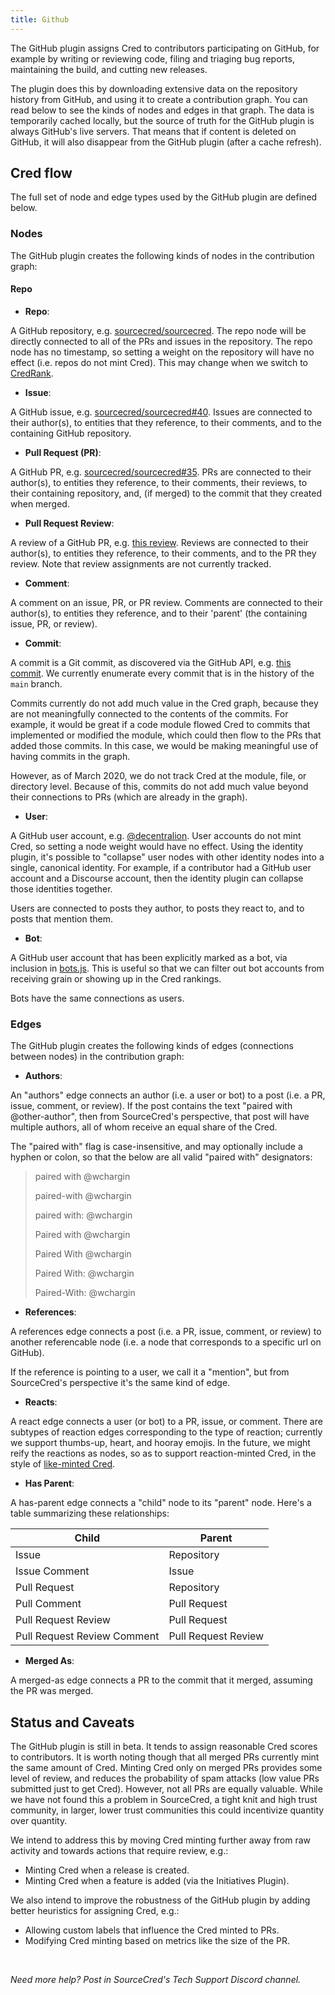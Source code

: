 ```yaml
---
title: Github
---
```


The GitHub plugin assigns Cred to contributors participating on GitHub, for
example by writing or reviewing code, filing and triaging bug reports,
maintaining the build, and cutting new releases.

The plugin does this by downloading extensive data on the repository history
from GitHub, and using it to create a contribution graph. You can read below to
see the kinds of nodes and edges in that graph. The data is temporarily cached
locally, but the source of truth for the GitHub plugin is always GitHub's live
servers. That means that if content is deleted on GitHub, it will also disappear
from the GitHub plugin (after a cache refresh).

[github]: https://github.com/

## Cred flow

The full set of node and edge types used by the GitHub plugin are defined below.

### Nodes

The GitHub plugin creates the following kinds of nodes in the contribution
graph:

#### Repo

- **Repo**:

A GitHub repository, e.g. [sourcecred/sourcecred]. The repo node will be
directly connected to all of the PRs and issues in the repository. The repo node
has no timestamp, so setting a weight on the repository will have no effect
(i.e. repos do not mint Cred). This may change when we switch to [CredRank].

[credrank]: https://github.com/sourcecred/sourcecred/issues/1686
[sourcecred/sourcecred]: https://github.com/sourcecred/sourcecred

- **Issue**:

A GitHub issue, e.g. [sourcecred/sourcecred#40]. Issues are connected to their
author(s), to entities that they reference, to their comments, and to the
containing GitHub repository.

[sourcecred/sourcecred#40]: https://github.com/sourcecred/sourcecred/issues/40

- **Pull Request (PR)**:

A GitHub PR, e.g. [sourcecred/sourcecred#35][pull]. PRs are connected to their
author(s), to entities they reference, to their comments, their reviews, to
their containing repository, and, (if merged) to the commit that they created
when merged.

[pull]: https://github.com/sourcecred/sourcecred/pull/35

- **Pull Request Review**:

A review of a GitHub PR, e.g. [this review]. Reviews are connected to their
author(s), to entities they reference, to their comments, and to the PR they
review. Note that review assignments are not currently tracked.

[this review]:
  https://github.com/sourcecred/sourcecred/pull/91#pullrequestreview-105254836

- **Comment**:

A comment on an issue, PR, or PR review. Comments are connected to their
author(s), to entities they reference, and to their 'parent' (the containing
issue, PR, or review).

- **Commit**:

A commit is a Git commit, as discovered via the GitHub API, e.g. [this commit].
We currently enumerate every commit that is in the history of the `main`
branch.

Commits currently do not add much value in the Cred graph, because they are not
meaningfully connected to the contents of the commits. For example, it would be
great if a code module flowed Cred to commits that implemented or modified the
module, which could then flow to the PRs that added those commits. In this case,
we would be making meaningful use of having commits in the graph.

However, as of March 2020, we do not track Cred at the module, file, or
directory level. Because of this, commits do not add much value beyond their
connections to PRs (which are already in the graph).

[this commit]:
  https://github.com/sourcecred/sourcecred/commit/94b04541514b991c304616aadfcb417a19871e82

- **User**:

A GitHub user account, e.g. [@decentralion]. User accounts do not mint Cred, so
setting a node weight would have no effect. Using the identity plugin, it's
possible to "collapse" user nodes with other identity nodes into a single,
canonical identity. For example, if a contributor had a GitHub user account and
a Discourse account, then the identity plugin can collapse those identities
together.

Users are connected to posts they author, to posts they react to, and to posts
that mention them.

[@decentralion]: https://github.com/decentralion

- **Bot**:

A GitHub user account that has been explicitly marked as a bot, via inclusion in
[bots.js]. This is useful so that we can filter out bot accounts from receiving
grain or showing up in the Cred rankings.

Bots have the same connections as users.

[bots.js]:
  https://github.com/sourcecred/sourcecred/blob/main/src/plugins/github/bots.js

### Edges

The GitHub plugin creates the following kinds of edges (connections between
nodes) in the contribution graph:

- **Authors**:

An "authors" edge connects an author (i.e. a user or bot) to a post (i.e. a PR,
issue, comment, or review). If the post contains the text "paired with
@other-author", then from SourceCred's perspective, that post will have multiple
authors, all of whom receive an equal share of the Cred.

The "paired with" flag is case-insensitive, and may optionally include a hyphen
or colon, so that the below are all valid "paired with" designators:

> paired with @wchargin
>
> paired-with @wchargin
>
> paired with: @wchargin
>
> Paired with @wchargin
>
> Paired With @wchargin
>
> Paired With: @wchargin
>
> Paired-With: @wchargin

- **References**:

A references edge connects a post (i.e. a PR, issue, comment, or review) to
another referencable node (i.e. a node that corresponds to a specific url on
GitHub).

If the reference is pointing to a user, we call it a "mention", but from
SourceCred's perspective it's the same kind of edge.

- **Reacts**:

A react edge connects a user (or bot) to a PR, issue, or comment. There are
subtypes of reaction edges corresponding to the type of reaction; currently we
support thumbs-up, heart, and hooray emojis. In the future, we might reify the
reactions as nodes, so as to support reaction-minted Cred, in the style of
[like-minted Cred].

[like-minted cred]:
  https://discourse.sourcecred.io/t/minting-discourse-Cred-on-likes-not-posts/603

- **Has Parent**:

A has-parent edge connects a "child" node to its "parent" node. Here's a table
summarizing these relationships:

| Child                       | Parent              |
| --------------------------- | ------------------- |
| Issue                       | Repository          |
| Issue Comment               | Issue               |
| Pull Request                | Repository          |
| Pull Comment                | Pull Request        |
| Pull Request Review         | Pull Request        |
| Pull Request Review Comment | Pull Request Review |

- **Merged As**:

A merged-as edge connects a PR to the commit that it merged, assuming the PR was
merged.

## Status and Caveats

The GitHub plugin is still in beta. It tends to assign reasonable Cred scores to
contributors. It is worth noting though that all merged PRs currently mint the
same amount of Cred. Minting Cred only on merged PRs provides some level of
review, and reduces the probability of spam attacks (low value PRs submitted
just to get Cred). However, not all PRs are equally valuable. While we have not
found this a problem in SourceCred, a tight knit and high trust community, in
larger, lower trust communities this could incentivize quantity over quantity.

We intend to address this by moving Cred minting further away from raw activity
and towards actions that require review, e.g.:

- Minting Cred when a release is created.
- Minting Cred when a feature is added (via the Initiatives Plugin).

We also intend to improve the robustness of the GitHub plugin by adding better
heuristics for assigning Cred, e.g.:

- Allowing custom labels that influence the Cred minted to PRs.
- Modifying Cred minting based on metrics like the size of the PR.

<br/>

_Need more help? Post in SourceCred's Tech Support Discord channel._

